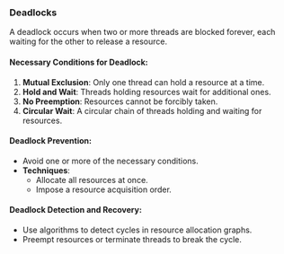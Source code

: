 ### Deadlocks
A deadlock occurs when two or more threads are blocked forever, each waiting for the other to release a resource.

#### Necessary Conditions for Deadlock:
1. **Mutual Exclusion**: Only one thread can hold a resource at a time.
2. **Hold and Wait**: Threads holding resources wait for additional ones.
3. **No Preemption**: Resources cannot be forcibly taken.
4. **Circular Wait**: A circular chain of threads holding and waiting for resources.

#### Deadlock Prevention:
- Avoid one or more of the necessary conditions.
- **Techniques**:
  - Allocate all resources at once.
  - Impose a resource acquisition order.

#### Deadlock Detection and Recovery:
- Use algorithms to detect cycles in resource allocation graphs.
- Preempt resources or terminate threads to break the cycle.

